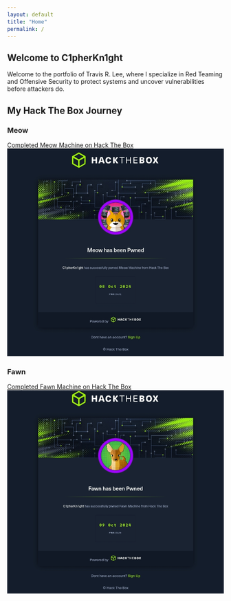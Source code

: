 ```yaml
---
layout: default
title: "Home"
permalink: /
---
```


## Welcome to C1pherKn1ght

Welcome to the portfolio of Travis R. Lee, where I specialize in Red Teaming and Offensive Security to protect systems and uncover vulnerabilities before attackers do.

## My Hack The Box Journey

### Meow
[Completed Meow Machine on Hack The Box](https://www.hackthebox.com/achievement/machine/2105172/393)  
<img src="assets/images/Meow.jpg" alt="Meow Machine" class="meow-image">

### Fawn
[Completed Fawn Machine on Hack The Box](https://www.hackthebox.com/achievement/machine/2105172/394)  
<img src="assets/images/Fawn.jpg" alt="Fawn Machine" class="fawn-image">